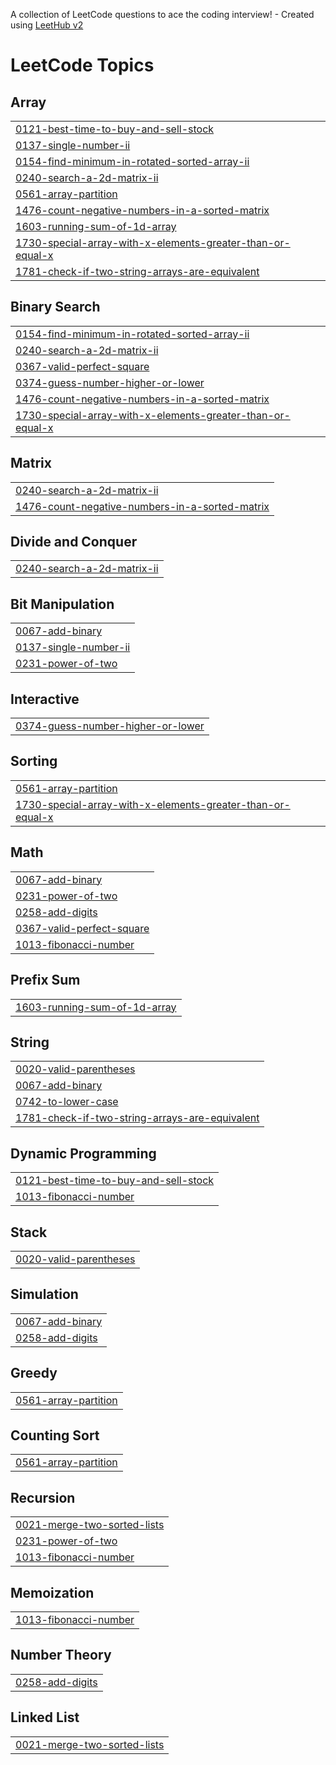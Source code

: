 A collection of LeetCode questions to ace the coding interview! - Created using [LeetHub v2](https://github.com/arunbhardwaj/LeetHub-2.0)
<!---LeetCode Topics Start-->
# LeetCode Topics
## Array
|  |
| ------- |
| [0121-best-time-to-buy-and-sell-stock](https://github.com/Devansh1404/Leetcode/tree/master/0121-best-time-to-buy-and-sell-stock) |
| [0137-single-number-ii](https://github.com/Devansh1404/Leetcode/tree/master/0137-single-number-ii) |
| [0154-find-minimum-in-rotated-sorted-array-ii](https://github.com/Devansh1404/Leetcode/tree/master/0154-find-minimum-in-rotated-sorted-array-ii) |
| [0240-search-a-2d-matrix-ii](https://github.com/Devansh1404/Leetcode/tree/master/0240-search-a-2d-matrix-ii) |
| [0561-array-partition](https://github.com/Devansh1404/Leetcode/tree/master/0561-array-partition) |
| [1476-count-negative-numbers-in-a-sorted-matrix](https://github.com/Devansh1404/Leetcode/tree/master/1476-count-negative-numbers-in-a-sorted-matrix) |
| [1603-running-sum-of-1d-array](https://github.com/Devansh1404/Leetcode/tree/master/1603-running-sum-of-1d-array) |
| [1730-special-array-with-x-elements-greater-than-or-equal-x](https://github.com/Devansh1404/Leetcode/tree/master/1730-special-array-with-x-elements-greater-than-or-equal-x) |
| [1781-check-if-two-string-arrays-are-equivalent](https://github.com/Devansh1404/Leetcode/tree/master/1781-check-if-two-string-arrays-are-equivalent) |
## Binary Search
|  |
| ------- |
| [0154-find-minimum-in-rotated-sorted-array-ii](https://github.com/Devansh1404/Leetcode/tree/master/0154-find-minimum-in-rotated-sorted-array-ii) |
| [0240-search-a-2d-matrix-ii](https://github.com/Devansh1404/Leetcode/tree/master/0240-search-a-2d-matrix-ii) |
| [0367-valid-perfect-square](https://github.com/Devansh1404/Leetcode/tree/master/0367-valid-perfect-square) |
| [0374-guess-number-higher-or-lower](https://github.com/Devansh1404/Leetcode/tree/master/0374-guess-number-higher-or-lower) |
| [1476-count-negative-numbers-in-a-sorted-matrix](https://github.com/Devansh1404/Leetcode/tree/master/1476-count-negative-numbers-in-a-sorted-matrix) |
| [1730-special-array-with-x-elements-greater-than-or-equal-x](https://github.com/Devansh1404/Leetcode/tree/master/1730-special-array-with-x-elements-greater-than-or-equal-x) |
## Matrix
|  |
| ------- |
| [0240-search-a-2d-matrix-ii](https://github.com/Devansh1404/Leetcode/tree/master/0240-search-a-2d-matrix-ii) |
| [1476-count-negative-numbers-in-a-sorted-matrix](https://github.com/Devansh1404/Leetcode/tree/master/1476-count-negative-numbers-in-a-sorted-matrix) |
## Divide and Conquer
|  |
| ------- |
| [0240-search-a-2d-matrix-ii](https://github.com/Devansh1404/Leetcode/tree/master/0240-search-a-2d-matrix-ii) |
## Bit Manipulation
|  |
| ------- |
| [0067-add-binary](https://github.com/Devansh1404/Leetcode/tree/master/0067-add-binary) |
| [0137-single-number-ii](https://github.com/Devansh1404/Leetcode/tree/master/0137-single-number-ii) |
| [0231-power-of-two](https://github.com/Devansh1404/Leetcode/tree/master/0231-power-of-two) |
## Interactive
|  |
| ------- |
| [0374-guess-number-higher-or-lower](https://github.com/Devansh1404/Leetcode/tree/master/0374-guess-number-higher-or-lower) |
## Sorting
|  |
| ------- |
| [0561-array-partition](https://github.com/Devansh1404/Leetcode/tree/master/0561-array-partition) |
| [1730-special-array-with-x-elements-greater-than-or-equal-x](https://github.com/Devansh1404/Leetcode/tree/master/1730-special-array-with-x-elements-greater-than-or-equal-x) |
## Math
|  |
| ------- |
| [0067-add-binary](https://github.com/Devansh1404/Leetcode/tree/master/0067-add-binary) |
| [0231-power-of-two](https://github.com/Devansh1404/Leetcode/tree/master/0231-power-of-two) |
| [0258-add-digits](https://github.com/Devansh1404/Leetcode/tree/master/0258-add-digits) |
| [0367-valid-perfect-square](https://github.com/Devansh1404/Leetcode/tree/master/0367-valid-perfect-square) |
| [1013-fibonacci-number](https://github.com/Devansh1404/Leetcode/tree/master/1013-fibonacci-number) |
## Prefix Sum
|  |
| ------- |
| [1603-running-sum-of-1d-array](https://github.com/Devansh1404/Leetcode/tree/master/1603-running-sum-of-1d-array) |
## String
|  |
| ------- |
| [0020-valid-parentheses](https://github.com/Devansh1404/Leetcode/tree/master/0020-valid-parentheses) |
| [0067-add-binary](https://github.com/Devansh1404/Leetcode/tree/master/0067-add-binary) |
| [0742-to-lower-case](https://github.com/Devansh1404/Leetcode/tree/master/0742-to-lower-case) |
| [1781-check-if-two-string-arrays-are-equivalent](https://github.com/Devansh1404/Leetcode/tree/master/1781-check-if-two-string-arrays-are-equivalent) |
## Dynamic Programming
|  |
| ------- |
| [0121-best-time-to-buy-and-sell-stock](https://github.com/Devansh1404/Leetcode/tree/master/0121-best-time-to-buy-and-sell-stock) |
| [1013-fibonacci-number](https://github.com/Devansh1404/Leetcode/tree/master/1013-fibonacci-number) |
## Stack
|  |
| ------- |
| [0020-valid-parentheses](https://github.com/Devansh1404/Leetcode/tree/master/0020-valid-parentheses) |
## Simulation
|  |
| ------- |
| [0067-add-binary](https://github.com/Devansh1404/Leetcode/tree/master/0067-add-binary) |
| [0258-add-digits](https://github.com/Devansh1404/Leetcode/tree/master/0258-add-digits) |
## Greedy
|  |
| ------- |
| [0561-array-partition](https://github.com/Devansh1404/Leetcode/tree/master/0561-array-partition) |
## Counting Sort
|  |
| ------- |
| [0561-array-partition](https://github.com/Devansh1404/Leetcode/tree/master/0561-array-partition) |
## Recursion
|  |
| ------- |
| [0021-merge-two-sorted-lists](https://github.com/Devansh1404/Leetcode/tree/master/0021-merge-two-sorted-lists) |
| [0231-power-of-two](https://github.com/Devansh1404/Leetcode/tree/master/0231-power-of-two) |
| [1013-fibonacci-number](https://github.com/Devansh1404/Leetcode/tree/master/1013-fibonacci-number) |
## Memoization
|  |
| ------- |
| [1013-fibonacci-number](https://github.com/Devansh1404/Leetcode/tree/master/1013-fibonacci-number) |
## Number Theory
|  |
| ------- |
| [0258-add-digits](https://github.com/Devansh1404/Leetcode/tree/master/0258-add-digits) |
## Linked List
|  |
| ------- |
| [0021-merge-two-sorted-lists](https://github.com/Devansh1404/Leetcode/tree/master/0021-merge-two-sorted-lists) |
<!---LeetCode Topics End-->